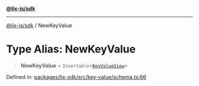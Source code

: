 [**@lix-js/sdk**](../README.md)

***

[@lix-js/sdk](../README.md) / NewKeyValue

# Type Alias: NewKeyValue

> **NewKeyValue** = `Insertable`\<[`KeyValueView`](KeyValueView.md)\>

Defined in: [packages/lix-sdk/src/key-value/schema.ts:66](https://github.com/opral/monorepo/blob/3bcc1f95be292671fbdc30a84e807512030f233b/packages/lix-sdk/src/key-value/schema.ts#L66)
